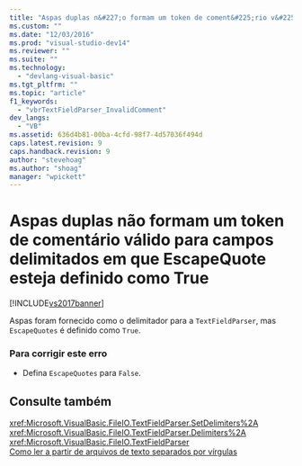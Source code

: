 ```yaml
---
title: "Aspas duplas n&#227;o formam um token de coment&#225;rio v&#225;lido para campos delimitados em que EscapeQuote esteja definido como True | Microsoft Docs"
ms.custom: ""
ms.date: "12/03/2016"
ms.prod: "visual-studio-dev14"
ms.reviewer: ""
ms.suite: ""
ms.technology: 
  - "devlang-visual-basic"
ms.tgt_pltfrm: ""
ms.topic: "article"
f1_keywords: 
  - "vbrTextFieldParser_InvalidComment"
dev_langs: 
  - "VB"
ms.assetid: 636d4b81-00ba-4cfd-98f7-4d57036f494d
caps.latest.revision: 9
caps.handback.revision: 9
author: "stevehoag"
ms.author: "shoag"
manager: "wpickett"
---
```

# Aspas duplas n&#227;o formam um token de coment&#225;rio v&#225;lido para campos delimitados em que EscapeQuote esteja definido como True
[!INCLUDE[vs2017banner](../../../csharp/includes/vs2017banner.md)]

Aspas foram fornecido como o delimitador para a `TextFieldParser`, mas `EscapeQuotes` é definido como `True`.  
  
### Para corrigir este erro  
  
-   Defina `EscapeQuotes` para `False`.  
  
## Consulte também  
 <xref:Microsoft.VisualBasic.FileIO.TextFieldParser.SetDelimiters%2A>   
 <xref:Microsoft.VisualBasic.FileIO.TextFieldParser.Delimiters%2A>   
 <xref:Microsoft.VisualBasic.FileIO.TextFieldParser>   
 [Como ler a partir de arquivos de texto separados por vírgulas](../../../visual-basic/developing-apps/programming/drives-directories-files/how-to-read-from-comma-delimited-text-files.md)